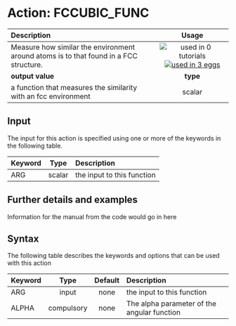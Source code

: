 # Action: FCCUBIC_FUNC

| Description    | Usage |
|:--------|:--------:|
| Measure how similar the environment around atoms is to that found in a FCC structure. | ![used in 0 tutorials](https://img.shields.io/badge/tutorials-0-red.svg)[![used in 3 eggs](https://img.shields.io/badge/nest-3-green.svg)](https://www.plumed-nest.org/browse.html?search=FCCUBIC_FUNC)|
 | **output value** | **type** |
| a function that measures the similarity with an fcc environment | scalar |

## Input

The input for this action is specified using one or more of the keywords in the following table.

| Keyword |  Type | Description |
|:--------|:------:|:-----------|
| ARG | scalar | the input to this function |


## Further details and examples 
Information for the manual from the code would go in here 
## Syntax 
The following table describes the keywords and options that can be used with this action 

| Keyword | Type | Default | Description |
|:-------|:----:|:-------:|:-----------|
| ARG | input | none | the input to this function |
| ALPHA | compulsory | none |  The alpha parameter of the angular function |
